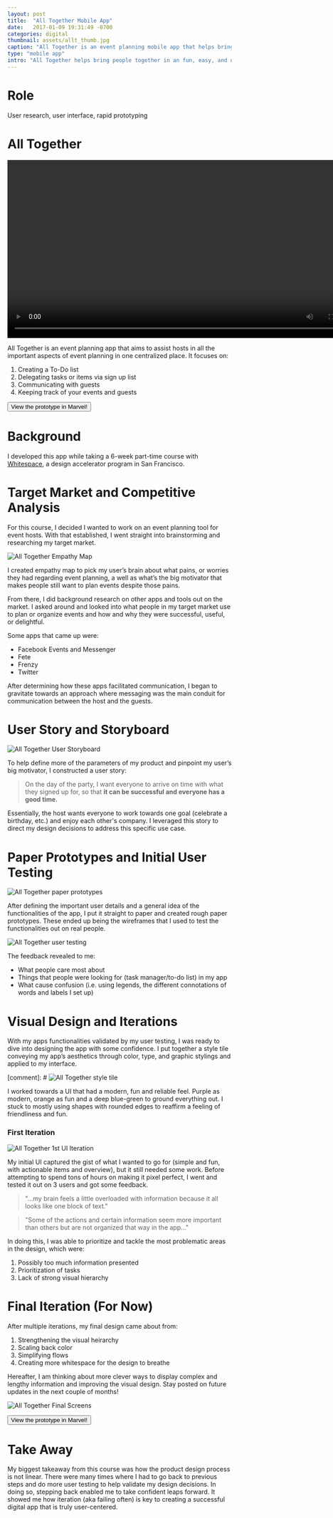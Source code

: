 ```yaml
---
layout: post
title:  "All Together Mobile App"
date:   2017-01-09 19:31:49 -0700
categories: digital
thumbnail: assets/allt_thumb.jpg
caption: "All Together is an event planning mobile app that helps bring people together in an fun, easy, and organized way."
type: "mobile app"
intro: "All Together helps bring people together in an fun, easy, and organized way."
---
```

# Role
User research, user interface, rapid prototyping


# All Together
<video height="400px" autoplay loop class="floatR" margin-bottom="20px">
  <source src="/assets/video/overview_allt.mp4" type="video/mp4">
  Your browser does not support the video tag.
</video>

All Together is an event planning app that aims to assist hosts in all the important aspects of event planning in one centralized place. It focuses on:

1. Creating a To-Do list
2. Delegating tasks or items via sign up list
3. Communicating with guests
4. Keeping track of your events and guests

<button type="button" onClick="window.open('https://marvelapp.com/1g627f3')" alt="All Together prototype on Marvel">View the prototype in Marvel!</button>

# Background
I developed this app while taking a 6-week part-time course with [Whitespace](http://whitespacecrew.com/), a design accelerator program in San Francisco.

# Target Market and Competitive Analysis
For this course, I decided I wanted to work on an event planning tool for event hosts. With that established, I went straight into brainstorming and researching my target market.

![All Together Empathy Map](/assets/empathymap.jpg)

I created empathy map to pick my user’s brain about what pains, or worries they had regarding event planning, a well as what’s the big motivator that makes people still want to plan events despite those pains.

From there, I did background research on other apps and tools out on the market. I asked around and looked into what people in my target market use to plan or organize events and how and why they were successful, useful, or delightful.

Some apps that came up were:

- Facebook Events and Messenger
- Fete
- Frenzy
- Twitter

After determining how these apps facilitated communication, I began to gravitate towards an approach where messaging was the main conduit for communication between the host and the guests.

# User Story and Storyboard
![All Together User Storyboard](/assets/Storyboard.jpg)

To help define more of the parameters of my product and pinpoint my user’s big motivator, I constructed a user story:

> On the day of the party, I want everyone to arrive on time with what they signed up for, so that **it can be successful and everyone has a good time.**

Essentially, the host wants everyone to work towards one goal (celebrate a birthday, etc.) and enjoy each other's company. I leveraged this story to direct my design decisions to address this specific use case.  

# Paper Prototypes and Initial User Testing
![All Together paper prototypes](/assets/paperproto.jpg)

After defining the important user details and a general idea of the functionalities of the app, I put it straight to paper and created rough paper prototypes. These ended up being the wireframes that I used to test the functionalities out on real people.

![All Together user testing](/assets/usertesting_allt.jpg)

The feedback revealed to me:

- What people care most about
- Things that people were looking for (task manager/to-do list) in my app
- What cause confusion (i.e. using legends, the different connotations of words and labels I set up)

# Visual Design and Iterations
With my apps functionalities validated by my user testing, I was ready to dive into designing the app with some confidence. I put together a style tile conveying my app’s aesthetics through color, type, and graphic stylings and applied to my interface.

[comment]: # ![All Together style tile](/assets/allt_style_tile.png)

I worked towards a UI that had a modern, fun and reliable feel. Purple as modern, orange as fun and a deep blue-green to ground everything out. I stuck to mostly using shapes with rounded edges to reaffirm a feeling of friendliness and fun.

### First Iteration

![All Together 1st UI Iteration](/assets/allt_1_it.png)

My initial UI captured the gist of what I wanted to go for (simple and fun, with actionable items and overview), but it still needed some work. Before attempting to spend tons of hours on making it pixel perfect, I went and tested it out on 3 users and got some feedback.

> "...my brain feels a little overloaded with information because it all looks like one block of text."

> "Some of the actions and certain information seem more important than others but are not organized that way in the app..."

In doing this, I was able to prioritize and tackle the most problematic areas in the design, which were:

1. Possibly too much information presented
2. Prioritization of tasks
3. Lack of strong visual hierarchy

# Final Iteration (For Now)
After multiple iterations, my final design came about from:

1. Strengthening the visual heirarchy
2. Scaling back color
2. Simplifying flows
3. Creating more whitespace for the design to breathe

Hereafter, I am thinking about more clever ways to display complex and lengthy information and improving the visual design. Stay posted on future updates in the next couple of months!

![All Together Final Screens](/assets/allt_screens.png)

<button type="button" onClick="window.open('https://marvelapp.com/1g627f3')" alt="All Together prototype on Marvel">View the prototype in Marvel!</button>

# Take Away
My biggest takeaway from this course was how the product design process is not linear. There were many times where I had to go back to previous steps and do more user testing to help validate my design decisions. In doing so, stepping back enabled me to take confident leaps forward. It showed me how iteration (aka failing often) is key to creating a successful digital app that is truly user-centered.
